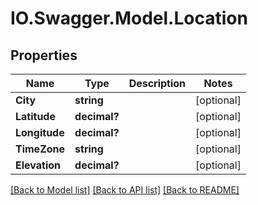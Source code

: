 # IO.Swagger.Model.Location
## Properties

Name | Type | Description | Notes
------------ | ------------- | ------------- | -------------
**City** | **string** |  | [optional] 
**Latitude** | **decimal?** |  | [optional] 
**Longitude** | **decimal?** |  | [optional] 
**TimeZone** | **string** |  | [optional] 
**Elevation** | **decimal?** |  | [optional] 

[[Back to Model list]](../README.md#documentation-for-models) [[Back to API list]](../README.md#documentation-for-api-endpoints) [[Back to README]](../README.md)

